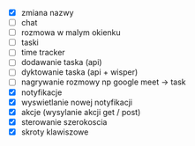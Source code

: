 - [x] zmiana nazwy
- [ ] chat
- [ ] rozmowa w malym okienku
- [ ] taski 
- [ ] time tracker
- [ ] dodawanie taska (api)
- [ ] dyktowanie taska (api + wisper)
- [ ] nagrywanie rozmowy np google meet -> task
- [x] notyfikacje
- [x] wyswietlanie nowej notyfikacji 
- [x] akcje (wysylanie akcji get / post)
- [x] sterowanie szerokoscia
- [x] skroty klawiszowe